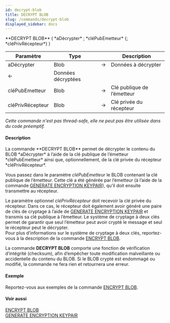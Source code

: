 ```yaml
---
id: decrypt-blob
title: DECRYPT BLOB
slug: /commands/decrypt-blob
displayed_sidebar: docs
---
```


<!--REF #_command_.DECRYPT BLOB.Syntax-->**DECRYPT BLOB** ( *aDécrypter* ; *cléPubEmetteur* {; *cléPrivRécepteur*} )<!-- END REF-->
<!--REF #_command_.DECRYPT BLOB.Params-->
| Paramètre | Type |  | Description |
| --- | --- | --- | --- |
| aDécrypter | Blob | &#8594;  | Données à décrypter |
| &#8592; | Données décryptées |
| cléPubEmetteur | Blob | &#8594;  | Clé publique de l’émetteur |
| cléPrivRécepteur | Blob | &#8594;  | Clé privée du récepteur |

<!-- END REF-->

*Cette commande n'est pas thread-safe, elle ne peut pas être utilisée dans du code préemptif.*


#### Description 

<!--REF #_command_.DECRYPT BLOB.Summary-->La commande **DECRYPT BLOB** permet de décrypter le contenu du BLOB *aDécrypter* à l’aide de la clé publique de l’émetteur *cléPubEmetteur* ainsi que, optionnellement, de la clé privée du récepteur *cléPrivRécepteur*.<!-- END REF-->

Vous passez dans le paramètre *cléPubEmetteur* le BLOB contenant la clé publique de l’émetteur. Cette clé a été générée par l’émetteur (à l’aide de la commande [GENERATE ENCRYPTION KEYPAIR](generate-encryption-keypair.md)), qu’il doit ensuite transmettre au récepteur.

Le paramètre optionnel *cléPrivRécepteur* doit recevoir la clé privée du récepteur. Dans ce cas, le récepteur doit également avoir généré une paire de clés de cryptage à l’aide de [GENERATE ENCRYPTION KEYPAIR](generate-encryption-keypair.md) et transmis sa clé publique à l’émetteur. Le système de cryptage à deux clés permet de garantir que seul l’émetteur peut avoir crypté le message et seul le récepteur peut le décrypter.   
Pour plus d’informations sur le système de cryptage à deux clés, reportez-vous à la description de la commande [ENCRYPT BLOB](encrypt-blob.md). 

La commande **DECRYPT BLOB** comporte une fonction de vérification d’intégrité (checksum), afin d’empêcher toute modification malveillante ou accidentelle du contenu du BLOB. Si le BLOB crypté est endommagé ou modifié, la commande ne fera rien et retournera une erreur.

#### Exemple 

Reportez-vous aux exemples de la commande [ENCRYPT BLOB](encrypt-blob.md).

#### Voir aussi 

[ENCRYPT BLOB](encrypt-blob.md)  
[GENERATE ENCRYPTION KEYPAIR](generate-encryption-keypair.md)  